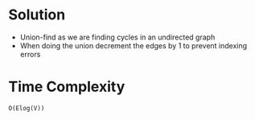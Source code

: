 # Solution
- Union-find as we are finding cycles in an undirected graph
- When doing the union decrement the edges by 1 to prevent indexing errors

# Time Complexity
`O(Elog(V))`